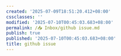 ```yaml
---
created: '2025-07-09T18:51:20.412+08:00'
cssclasses: ''
modified: '2025-07-10T00:45:03.683+08:00'
permalink: /📥 Inbox/github issue.md
publish: true
published: '2025-07-10T00:45:03.683+08:00'
title: github issue
---
```

